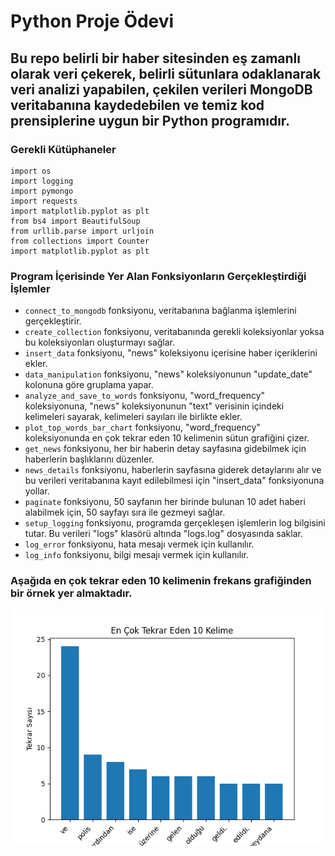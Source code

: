 # Python Proje Ödevi

## Bu repo belirli bir haber sitesinden eş zamanlı olarak veri çekerek, belirli sütunlara odaklanarak veri analizi yapabilen, çekilen verileri MongoDB veritabanına kaydedebilen  ve temiz kod prensiplerine uygun bir Python programıdır. 

### Gerekli Kütüphaneler
```
import os
import logging
import pymongo
import requests
import matplotlib.pyplot as plt
from bs4 import BeautifulSoup
from urllib.parse import urljoin
from collections import Counter
import matplotlib.pyplot as plt
``` 
### Program İçerisinde Yer Alan Fonksiyonların Gerçekleştirdiği İşlemler
 * `connect_to_mongodb` fonksiyonu, veritabanına bağlanma işlemlerini gerçekleştirir.
 * `create_collection` fonksiyonu, veritabanında gerekli koleksiyonlar yoksa bu koleksiyonları oluşturmayı sağlar.
 * `insert_data` fonksiyonu, "news" koleksiyonu içerisine haber içeriklerini ekler.
 * `data_manipulation` fonksiyonu, "news" koleksiyonunun "update_date" kolonuna göre gruplama yapar.
 * `analyze_and_save_to_words` fonksiyonu, "word_frequency" koleksiyonuna, "news" koleksiyonunun "text" verisinin içindeki kelimeleri sayarak, kelimeleri sayıları ile birlikte ekler.
 * `plot_top_words_bar_chart` fonksiyonu, "word_frequency" koleksiyonunda en çok tekrar eden 10 kelimenin sütun grafiğini çizer.
 * `get_news` fonksiyonu, her bir haberin detay sayfasına gidebilmek için haberlerin başlıklarını düzenler.
 * `news_details` fonksiyonu, haberlerin sayfasına giderek detaylarını alır ve bu verileri veritabanına kayıt edilebilmesi için "insert_data" fonksiyonuna yollar.
 * `paginate` fonksiyonu, 50 sayfanın her birinde bulunan 10 adet haberi alabilmek için, 50 sayfayı sıra ile gezmeyi sağlar.
 * `setup_logging` fonksiyonu, programda gerçekleşen işlemlerin log bilgisini tutar. Bu verileri "logs" klasörü altında "logs.log" dosyasında saklar.
 * `log_error` fonksiyonu, hata mesajı vermek için kullanılır.
 * `log_info` fonksiyonu, bilgi mesajı vermek için kullanılır.

### Aşağıda en çok tekrar eden 10 kelimenin frekans grafiğinden bir örnek yer almaktadır.
![Örnek Kelime Frekansı Grafiği](https://github.com/sena-cetinkaya/python_proje_odevi/blob/main/Figure_1.png)

